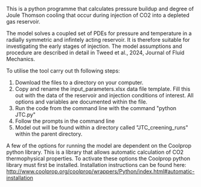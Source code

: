 This is a python programme that calculates pressure buildup and degree of Joule Thomson cooling that occur during injection of CO2 into a depleted gas reservoir. 

The model solves a coupled set of PDEs for pressure and temperature in a radially symmetric and infintely acting reservoir. It is therefore suitable for investigating the early stages of injection. The model assumptions and procedure are described in detail in Tweed et al., 2024, Journal of Fluid Mechanics.

To utilise the tool carry out th following steps:
  1. Download the files to a directory on your computer.
  2. Copy and rename the input_parameters.xlsx data file template. Fill this out with the data of the reservoir and injection conditions of interest. All options and variables are documented within the file.
  3. Run the code from the command line with the command "python JTC.py"
  4. Follow the prompts in the command line
  5. Model out will be found within a directory called "JTC_creening_runs" within the parent directory. 

A few of the options for running the model are dependent on the Coolprop python library. This is a library that allows automatic calculation of CO2 thermophysical properties. To activate these options the Coolprop python library must first be installed. Installation instructions can be found here:
http://www.coolprop.org/coolprop/wrappers/Python/index.html#automatic-installation 
